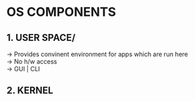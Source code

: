# OS COMPONENTS

## 1. USER SPACE/
-> Provides convinent environment for apps which are run here  
-> No h/w access  
-> GUI | CLI

## 2. KERNEL